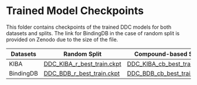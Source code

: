# Trained Model Checkpoints

This folder contains checkpoints of the trained DDC models for both datasets and splits.
The link for BindingDB in the case of random split is provided on Zenodo due to the size of the file.

| Datasets  | Random Split                                                                                                       | Compound-based Split                                         |
|-----------|--------------------------------------------------------------------------------------------------------------------|--------------------------------------------------------------|
| KIBA      | [DDC_KIBA_r_best_train.ckpt](./DDC_KIBA_r_best_train.ckpt)                                                         | [DDC_KIBA_cb_best_train.ckpt](./DDC_KIBA_cb_best_train.ckpt) |
| BindingDB | [DDC_BDB_r_best_train.ckpt](https://doi.org/10.5281/zenodo.14354026) | [DDC_BDB_cb_best_train.ckpt](./DDC_BDB_cb_best_train.ckpt)   |

